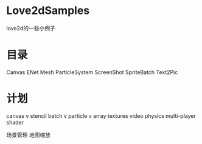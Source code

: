 # Love2dSamples
love2d的一些小例子

# 目录

Canvas
ENet
Mesh
ParticleSystem
ScreenShot
SpriteBatch
Text2Pic

# 计划
canvas v
stencil
batch v
particle v
array textures
video
physics
multi-player
shader

场景管理
地图缩放


